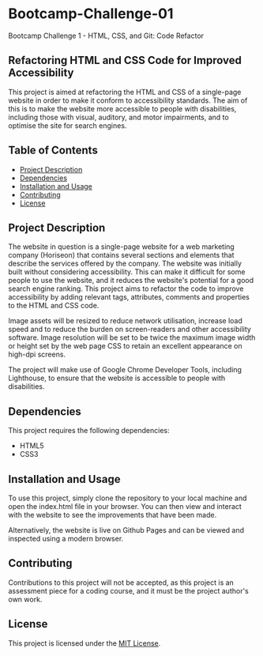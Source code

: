 # Bootcamp-Challenge-01
Bootcamp Challenge 1 - HTML, CSS, and Git: Code Refactor

## Refactoring HTML and CSS Code for Improved Accessibility

This project is aimed at refactoring the HTML and CSS of a single-page website in order to make it conform to accessibility standards. The aim of this is to make the website more accessible to people with disabilities, including those with visual, auditory, and motor impairments, and to optimise the site for search engines. 

## Table of Contents

- [Project Description](#project-description)
- [Dependencies](#dependencies)
- [Installation and Usage](#installation-and-usage)
- [Contributing](#contributing)
- [License](#license)

## Project Description

The website in question is a single-page website for a web marketing company (Horiseon) that contains several sections and elements that describe the services offered by the company. The website was initially built without considering accessibility. This can make it difficult for some people to use the website, and it reduces the website's potential for a good search engine ranking. This project aims to refactor the code to improve accessibility by adding relevant tags, attributes, comments and properties to the HTML and CSS code.

Image assets will be resized to reduce network utilisation, increase load speed and to reduce the burden on screen-readers and other accessibility software. Image resolution will be set to be twice the maximum image width or height set by the web page CSS to retain an excellent appearance on high-dpi screens.

The project will make use of Google Chrome Developer Tools, including Lighthouse, to ensure that the website is accessible to people with disabilities.

## Dependencies

This project requires the following dependencies:

- HTML5
- CSS3

## Installation and Usage

To use this project, simply clone the repository to your local machine and open the index.html file in your browser. You can then view and interact with the website to see the improvements that have been made.

Alternatively, the website is live on Github Pages and can be viewed and inspected using a modern browser.

## Contributing

Contributions to this project will not be accepted, as this project is an assessment piece for a coding course, and it must be the project author's own work.

## License

This project is licensed under the [MIT License](LICENSE).
